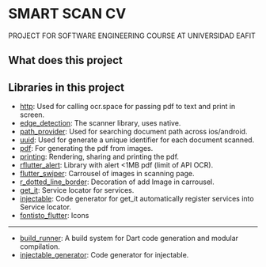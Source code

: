 

# SMART SCAN CV

PROJECT FOR SOFTWARE ENGINEERING COURSE AT UNIVERSIDAD EAFIT

## What does this project



## Libraries in this project

- [http](https://pub.dev/packages/http): Used for calling ocr.space for passing pdf to text and print in screen.
- [edge_detection](https://pub.dev/packages/edge_detection): The scanner library, uses native.
- [path_provider](https://pub.dev/packages/path_provider): Used for searching document path across ios/android.
- [uuid](https://pub.dev/packages/uuid): Used for generate a unique identifier for each document scanned.
- [pdf](https://pub.dev/packages/pdf): For generating the pdf from images.
- [printing](https://pub.dev/packages/printing): Rendering, sharing and printing the pdf.
- [rflutter_alert](https://pub.dev/packages/rflutter_alert): Library with alert <1MB pdf (limit of API OCR).
- [flutter_swiper](https://pub.dev/packages/flutter_swiper): Carrousel of images in scanning page.
- [r_dotted_line_border](https://pub.dev/packages/r_dotted_line_border): Decoration of add Image in carrousel.
- [get_it](https://pub.dev/packages/get_it): Service locator for services.
- [injectable](https://pub.dev/packages/injectable): Code generator for get_it automatically register services into Service locator.
- [fontisto_flutter](https://pub.dev/packages/fontisto_flutter): Icons

-----
- [build_runner](https://pub.dev/packages/build_runner): A build system for Dart code generation and modular compilation.
- [injectable_generator](https://pub.dev/packages/injectable_generator): Code generator for injectable.

